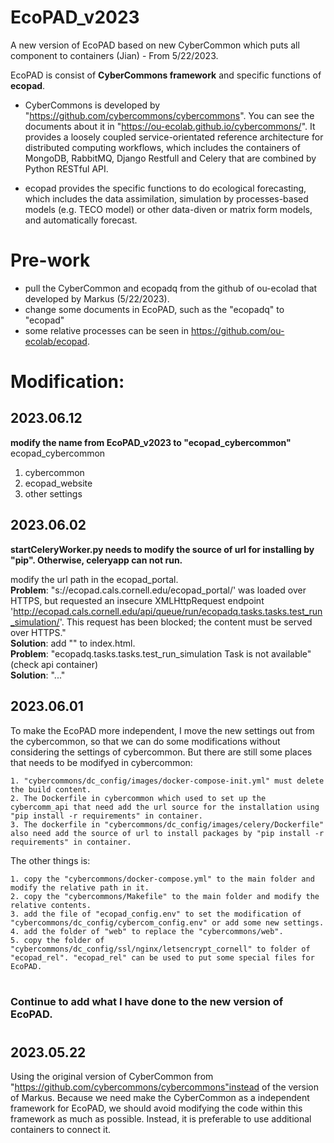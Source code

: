 # EcoPAD_v2023
A new version of EcoPAD based on new CyberCommon which puts all component to containers (Jian) - From 5/22/2023.  

EcoPAD is consist of **CyberCommons framework** and specific functions of **ecopad**.  
- CyberCommons is developed by "https://github.com/cybercommons/cybercommons". You can see the documents about it in "https://ou-ecolab.github.io/cybercommons/". It provides a loosely coupled service-orientated reference architecture for distributed computing workflows, which includes the containers of MongoDB, RabbitMQ, Django Restfull and Celery that are combined by Python RESTful API.

- ecopad provides the specific functions to do ecological forecasting, which includes the data assimilation, simulation by processes-based models (e.g. TECO model) or other data-diven or matrix form models, and automatically forecast.


# Pre-work
- pull the CyberCommon and ecopadq from the github of ou-ecolad that developed by Markus (5/22/2023).
- change some documents in EcoPAD, such as the "ecopadq" to "ecopad"  
- some relative processes can be seen in https://github.com/ou-ecolab/ecopad. 


# Modification:  

## 2023.06.12  
**modify the name from EcoPAD_v2023 to "ecopad_cybercommon"**  
ecopad_cybercommon
1. cybercommon  
2. ecopad_website  
3. other settings

## 2023.06.02
**startCeleryWorker.py needs to modify the source of url for installing by "pip". Otherwise, celeryapp can not run.**  

modify the url path in the ecopad_portal.  
**Problem**: "s://ecopad.cals.cornell.edu/ecopad_portal/' was loaded over HTTPS, but requested an insecure XMLHttpRequest endpoint 'http://ecopad.cals.cornell.edu/api/queue/run/ecopadq.tasks.tasks.test_run_simulation/'. This request has been blocked; the content must be served over HTTPS."  
**Solution**: add "<meta http-equiv="Content-Security-Policy" content="upgrade-insecure-requests">" to index.html.  
**Problem**: "ecopadq.tasks.tasks.test_run_simulation Task is not available"(check api container)  
**Solution**: "..."

## 2023.06.01
To make the EcoPAD more independent, I move the new settings out from the cybercommon, so that we can do some modifications without considering the settings of cybercommon. But there are still some places that needs to be modifyed in cybercommon:  
    
    1. "cybercommons/dc_config/images/docker-compose-init.yml" must delete the build content.  
    2. The Dockerfile in cybercommon which used to set up the cybercomm_api that need add the url source for the installation using "pip install -r requirements" in container.  
    3. The dockerfile in "cybercommons/dc_config/images/celery/Dockerfile" also need add the source of url to install packages by "pip install -r requirements" in container.  

The other things is:  
    
    1. copy the "cybercommons/docker-compose.yml" to the main folder and modify the relative path in it.  
    2. copy the "cybercommons/Makefile" to the main folder and modify the relative contents.  
    3. add the file of "ecopad_config.env" to set the modification of "cybercommons/dc_config/cybercom_config.env" or add some new settings.
    4. add the folder of "web" to replace the "cybercommons/web".
    5. copy the folder of "cybercommons/dc_config/ssl/nginx/letsencrypt_cornell" to folder of "ecopad_rel". "ecopad_rel" can be used to put some special files for EcoPAD.  
#  
### Continue to add what I have done to the new version of EcoPAD.  


#  
## 2023.05.22  
Using the original version of CyberCommon from "https://github.com/cybercommons/cybercommons"instead of the version of Markus. Because we need make the CyberCommon as a independent framework for EcoPAD, we should avoid modifying the code within this framework as much as possible. Instead, it is preferable to use additional containers to connect it.